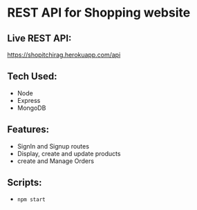 # REST API for Shopping website

## Live REST API:
https://shopitchirag.herokuapp.com/api

## Tech Used:

- Node
- Express
- MongoDB

## Features:

- SignIn and Signup routes
- Display, create and update products
- create and Manage Orders

## Scripts:

- `npm start`
